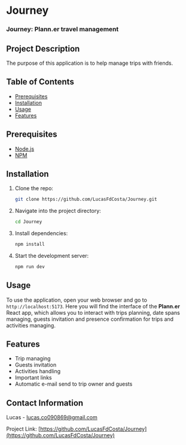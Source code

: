 # Journey

### Journey: Plann.er travel management

## Project Description

The purpose of this application is to help manage trips with friends.

## Table of Contents

- [Prerequisites](#prerequisites)
- [Installation](#installation)
- [Usage](#usage)
- [Features](#features)

## Prerequisites
- [Node.js](https://nodejs.org/en/)
- [NPM](https://www.npmjs.com/)

## Installation

1. Clone the repo:
    ```bash
    git clone https://github.com/LucasFdCosta/Journey.git
    ```
2. Navigate into the project directory:
    ```bash
    cd Journey
    ```
3. Install dependencies:
    ```bash
    npm install
    ```
4. Start the development server:
    ```bash
    npm run dev
    ```

## Usage

To use the application, open your web browser and go to `http://localhost:5173`. Here you will find the interface of the **Plann.er** React app, which allows you to interact with trips planning, date spans managing, guests invitation and presence confirmation for trips and activities managing.

## Features

- Trip managing
- Guests invitation
- Activities handling
- Important links
- Automatic e-mail send to trip owner and guests

## Contact Information

Lucas - lucas.co090869@gmail.com

Project Link: [https://github.com/LucasFdCosta/Journey](https://github.com/LucasFdCosta/Journey)

